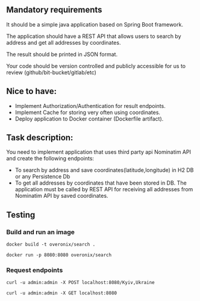 ## Mandatory requirements
It should be a simple java application based on Spring Boot framework.

The application should have a REST API that allows users to search by address and get all addresses by coordinates.

The result should be printed in JSON format.

Your code should be version controlled and publicly accessible for us to review (github/bit-bucket/gitlab/etc)
## Nice to have:
- Implement Authorization/Authentication for result endpoints.
- Implement Cache for storing very often using coordinates.
- Deploy application to Docker container (Dockerfile artifact).


## Task description:
You need to implement application that uses third party api Nominatim API and create the following endpoints:
- To search by address and save coordinates(latitude,longitude) in H2 DB or any Persistence Db
- To get all addresses by coordinates that have been stored in DB. The application must be called by REST API for receiving all addresses from Nominatim API  by saved coordinates.

## Testing

### Build and run an image
`docker build -t overonix/search .`

`docker run -p 8080:8080 overonix/search`

### Request endpoints
`curl -u admin:admin -X POST localhost:8080/Kyiv,Ukraine`

`curl -u admin:admin -X GET localhost:8080`
